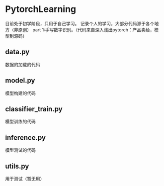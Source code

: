 # PytorchLearning
目前处于初学阶段，只用于自己学习。
记录个人的学习，大部分代码源于各个地方（非原创）
part 1:手写数字识别。（代码来自深入浅出pytorch：产品卖给，模型到源码）

## data.py
数据的加载的代码

## model.py
模型构建的代码

## classifier_train.py
模型训练的代码

## inference.py
模型测试的代码

## utils.py
用于测试（暂无用）
